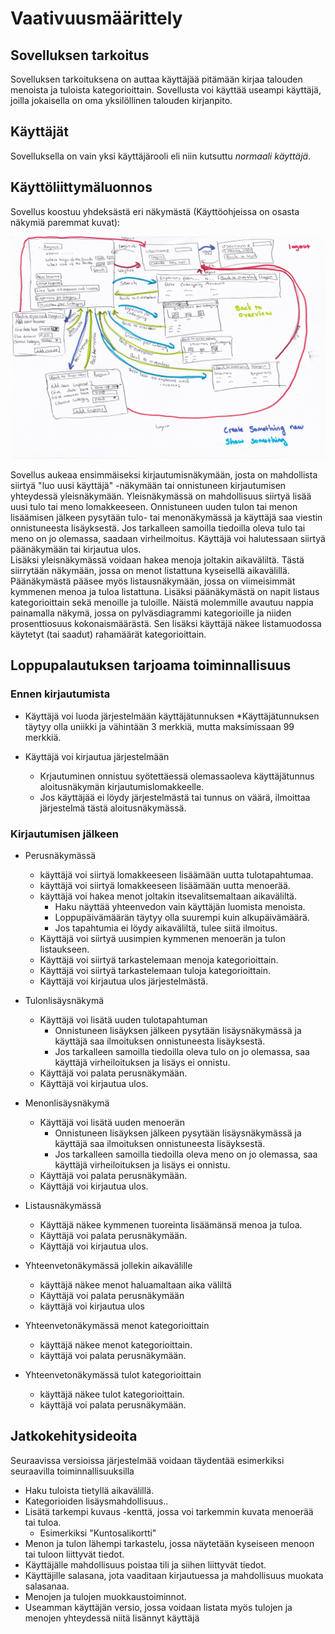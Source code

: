 # Vaativuusmäärittely

## Sovelluksen tarkoitus

Sovelluksen tarkoituksena on auttaa käyttäjää pitämään kirjaa talouden menoista
ja tuloista kategorioittain. Sovellusta voi käyttää useampi käyttäjä, 
joilla jokaisella on oma yksilöllinen talouden kirjanpito.

## Käyttäjät

Sovelluksella on vain yksi käyttäjärooli eli niin kutsuttu _normaali käyttäjä_.

## Käyttöliittymäluonnos

Sovellus koostuu yhdeksästä eri näkymästä (Käyttöohjeissa on osasta näkymiä paremmat kuvat):

<img src="https://github.com/outisa/ot-harjoitustyo/blob/master/dokumentointi/kuvat/kayttoliittymaluonnos2.jpg" width=900>

Sovellus aukeaa ensimmäiseksi kirjautumisnäkymään, josta on mahdollista siirtyä
"luo uusi käyttäjä" -näkymään tai onnistuneen kirjautumisen yhteydessä 
yleisnäkymään. Yleisnäkymässä on mahdollisuus siirtyä lisää uusi tulo tai 
meno lomakkeeseen. Onnistuneen uuden tulon tai menon lisäämisen jälkeen pysytään tulo- tai menonäkymässä ja käyttäjä saa viestin onnistuneesta lisäyksestä. Jos tarkalleen samoilla tiedoilla oleva tulo tai meno on jo olemassa, saadaan virheilmoitus. Käyttäjä voi halutessaan siirtyä päänäkymään tai kirjautua ulos.  
  Lisäksi yleisnäkymässä voidaan hakea menoja joltakin aikaväliltä. Tästä siirrytään näkymään, jossa on menot listattuna kyseisellä aikavälillä. Päänäkymästä pääsee myös listausnäkymään, jossa on viimeisimmät kymmenen menoa ja tuloa listattuna. Lisäksi päänäkymästä on napit listaus kategorioittain sekä menoille ja tuloille. Näistä molemmille avautuu nappia painamalla näkymä, jossa on pylväsdiagrammi kategorioille ja niiden prosenttiosuus kokonaismäärästä. Sen lisäksi käyttäjä näkee listamuodossa käytetyt (tai saadut) rahamäärät kategorioittain. 

## Loppupalautuksen tarjoama toiminnallisuus

### Ennen kirjautumista

* Käyttäjä voi luoda järjestelmään käyttäjätunnuksen
  *Käyttäjätunnuksen täytyy olla uniikki ja vähintään 3 merkkiä, mutta maksimissaan 99 merkkiä.

* Käyttäjä voi kirjautua järjestelmään
  * Krjautuminen onnistuu syötettäessä olemassaoleva käyttäjätunnus aloitusnäkymän kirjautumislomakkeelle.
  * Jos käyttäjää ei löydy järjestelmästä tai tunnus on väärä, ilmoittaa järjestelmä tästä aloitusnäkymässä.

### Kirjautumisen jälkeen

* Perusnäkymässä

  * käyttäjä voi siirtyä lomakkeeseen lisäämään uutta tulotapahtumaa.
  * käyttäjä voi siirtyä lomakkeeseen lisäämään uutta menoerää.
  * käyttäjä voi hakea menot joltakin itsevalitsemaltaan aikaväliltä.
    * Haku näyttää yhteenvedon vain käyttäjän luomista menoista.
    * Loppupäivämäärän täytyy olla suurempi kuin alkupäivämäärä.
    * Jos tapahtumia ei löydy aikaväliltä, tulee siitä ilmoitus. 
  * Käyttäjä voi siirtyä uusimpien kymmenen menoerän ja tulon listaukseen.
  * Käyttäjä voi siirtyä tarkastelemaan menoja kategorioittain.
  * Käyttäjä voi siirtyä tarkastelemaan tuloja kategorioittain.
  * Käyttäjä voi kirjautua ulos järjestelmästä.

* Tulonlisäysnäkymä
  * Käyttäjä voi lisätä uuden tulotapahtuman 
    * Onnistuneen lisäyksen jälkeen pysytään lisäysnäkymässä ja käyttäjä saa ilmoituksen onnistuneesta lisäyksestä.
    * Jos tarkalleen samoilla tiedoilla oleva tulo on jo olemassa, saa käyttäjä virheiloituksen ja lisäys ei onnistu.
  * Käyttäjä voi palata perusnäkymään.
  * Käyttäjä voi kirjautua ulos.
  
* Menonlisäysnäkymä  
  * Käyttäjä voi lisätä uuden menoerän
    * Onnistuneen lisäyksen jälkeen pysytään lisäysnäkymässä ja käyttäjä saa ilmoituksen onnistuneesta lisäyksestä.
    * Jos tarkalleen samoilla tiedoilla oleva meno on jo olemassa, saa käyttäjä virheiloituksen ja lisäys ei onnistu.
  * Käyttäjä voi palata perusnäkymään.
  * Käyttäjä voi kirjautua ulos.

* Listausnäkymässä 
  * Käyttäjä näkee kymmenen tuoreinta lisäämänsä menoa ja tuloa.
  * Käyttäjä voi palata perusnäkymään.
  * Käyttäjä voi kirjautua ulos.
  
* Yhteenvetonäkymässä jollekin aikavälille
  * käyttäjä näkee menot haluamaltaan aika väliltä
  * Käyttäjä voi palata perusnäkymään
  * käyttäjä voi kirjautua ulos
  
* Yhteenvetonäkymässä menot kategorioittain
  * käyttäjä näkee menot kategorioittain.
  * käyttäjä voi palata perusnäkymään.

* Yhteenvetonäkymässä tulot kategorioittain
  * käyttäjä näkee tulot kategorioittain.
  * käyttäjä voi palata perusnäkymään.
  
## Jatkokehitysideoita

Seuraavissa versioissa järjestelmää voidaan täydentää esimerkiksi seuraavilla toiminnallisuuksilla
 * Haku tuloista tietyllä aikavälillä.
 * Kategorioiden lisäysmahdollisuus..
 * Lisätä tarkempi kuvaus -kenttä, jossa voi tarkemmin kuvata menoerää tai tuloa.
    * Esimerkiksi "Kuntosalikortti"
 * Menon ja tulon lähempi tarkastelu, jossa näytetään kyseiseen menoon tai tuloon liittyvät tiedot.
 * Käyttäjälle mahdollisuus poistaa tili ja siihen liittyvät tiedot. 
 * Käyttäjille salasana, jota vaaditaan kirjautuessa ja mahdollisuus muokata salasanaa.
 * Menojen ja tulojen muokkaustoiminnot.
 * Useamman käyttäjän versio, jossa voidaan listata myös tulojen ja menojen yhteydessä niitä lisännyt käyttäjä

